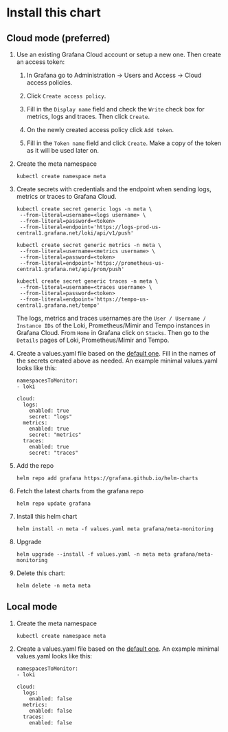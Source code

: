 # Install this chart

## Cloud mode (preferred)

1. Use an existing Grafana Cloud account or setup a new one. Then create an access token:

   1. In Grafana go to Administration -> Users and Access -> Cloud access policies.

   1. Click `Create access policy`.

   1. Fill in the `Display name` field and check the `Write` check box for metrics, logs and traces. Then click `Create`.

   1. On the newly created access policy click `Add token`.

   1. Fill in the `Token name` field and click `Create`. Make a copy of the token as it will be used later on.

1. Create the meta namespace

   ```
   kubectl create namespace meta
   ```

1. Create secrets with credentials and the endpoint when sending logs, metrics or traces to Grafana Cloud.

   ```
   kubectl create secret generic logs -n meta \
    --from-literal=username=<logs username> \
    --from-literal=password=<token>
    --from-literal=endpoint='https://logs-prod-us-central1.grafana.net/loki/api/v1/push'

   kubectl create secret generic metrics -n meta \
    --from-literal=username=<metrics username> \
    --from-literal=password=<token>
    --from-literal=endpoint='https://prometheus-us-central1.grafana.net/api/prom/push'

   kubectl create secret generic traces -n meta \
    --from-literal=username=<traces username> \
    --from-literal=password=<token>
    --from-literal=endpoint='https://tempo-us-central1.grafana.net/tempo'
   ```

   The logs, metrics and traces usernames are the `User / Username / Instance IDs` of the Loki, Prometheus/Mimir and Tempo instances in Grafana Cloud. From `Home` in Grafana click on `Stacks`. Then go to the `Details` pages of Loki, Prometheus/Mimir and Tempo.

1. Create a values.yaml file based on the [default one](../charts/meta-monitoring/values.yaml). Fill in the names of the secrets created above as needed. An example minimal values.yaml looks like this:

   ```
   namespacesToMonitor:
   - loki

   cloud:
     logs:
       enabled: true
       secret: "logs"
     metrics:
       enabled: true
       secret: "metrics"
     traces:
       enabled: true
       secret: "traces"
   ```

1. Add the repo

   ```
   helm repo add grafana https://grafana.github.io/helm-charts
   ```

1. Fetch the latest charts from the grafana repo

   ```
   helm repo update grafana
   ```


1. Install this helm chart

   ```
   helm install -n meta -f values.yaml meta grafana/meta-monitoring
   ```

1. Upgrade

   ```
   helm upgrade --install -f values.yaml -n meta meta grafana/meta-monitoring
   ```

1. Delete this chart:

   ```
   helm delete -n meta meta
   ```

## Local mode

1. Create the meta namespace

   ```
   kubectl create namespace meta
   ```

1. Create a values.yaml file based on the [default one](../charts/meta-monitoring/values.yaml). An example minimal values.yaml looks like this:

   ```
   namespacesToMonitor:
   - loki

   cloud:
     logs:
       enabled: false
     metrics:
       enabled: false
     traces:
       enabled: false
   ```
